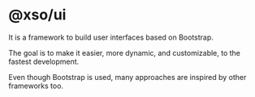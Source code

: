 
# @xso/ui

It is a framework to build user interfaces based on Bootstrap.

The goal is to make it easier, more dynamic, and customizable, to the fastest development.

Even though Bootstrap is used, many approaches are inspired by other frameworks too.
